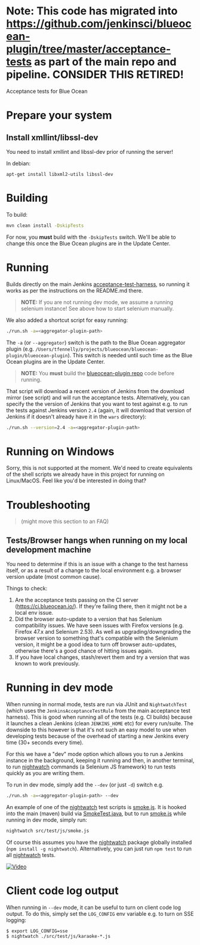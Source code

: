 # Note: This code has migrated into https://github.com/jenkinsci/blueocean-plugin/tree/master/acceptance-tests as part of the main repo and pipeline. CONSIDER THIS RETIRED!

Acceptance tests for Blue Ocean

# Prepare your system

## Install xmllint/libssl-dev

You need to install xmllint and libssl-dev prior of running the server!

In debian:

```
apt-get install libxml2-utils libssl-dev 
```

# Building

To build:

```sh
mvn clean install -DskipTests
```

For now, you __must__ build with the `-DskipTests` switch. We'll be able to change this once the Blue Ocean
plugins are in the Update Center.


# Running
Builds directly on the main Jenkins [acceptance-test-harness](https://github.com/jenkinsci/acceptance-test-harness),
so running it works as per the instructions on the README.md there.

> __NOTE:__ If you are not running dev mode, we assume a running selenium instance! See above how to start selenium manually.

We also added a shortcut script for easy running:

```sh
./run.sh -a=<aggregator-plugin-path>
```

The `-a` (or `--aggregator`) switch is the path to the Blue Ocean aggregator plugin
(e.g. `/Users/tfennelly/projects/blueocean/blueocean-plugin/blueocean-plugin`). This switch is needed until such time as the
Blue Ocean plugins are in the Update Center.

> __NOTE:__ You __must__ build the [blueocean-plugin repo](https://github.com/jenkinsci/blueocean-plugin) code before running.

That script will download a recent version of Jenkins from the download mirror (see script) and will run the acceptance
tests. Alternatively, you can specify the the version of Jenkins that you want to test against e.g. to run the tests
against Jenkins version `2.4` (again, it will download that version of Jenkins if it doesn't already have it in the
`wars` directory):
 
```sh
./run.sh --version=2.4 -a=<aggregator-plugin-path>
```

# Running on Windows

Sorry, this is not supported at the moment. We'd need to create equivalents of the shell scripts we already
have in this project for running on Linux/MacOS. Feel like you'd be interested in doing that?

# Troubleshooting

> (might move this section to an FAQ)

## Tests/Browser hangs when running on my local development machine

You need to determine if this is an issue with a change to the test harness itself, or as a result of a change to the
local environment e.g. a browser version update (most common cause).

Things to check:

1. Are the acceptance tests passing on the CI server (https://ci.blueocean.io/). If they're failing there, then it might not be a local env issue.
1. Did the browser auto-update to a version that has Selenium compatibility issues. We have seen issues with Firefox versions (e.g. Firefox 47.x and Selenium 2.53). As well as upgrading/downgrading the browser version to something that's compatible with the Selenium version, it might be a good idea to turn off browser auto-updates, otherwise there's a good chance of hitting issues again.
1. If you have local changes, stash/revert them and try a version that was known to work previously.

# Running in dev mode

When running in normal mode, tests are run via JUnit and `NightwatchTest`
(which uses the `JenkinsAcceptanceTestRule` from the main acceptance test harness). This is good
when running all of the tests (e.g. CI builds) because it launches a clean Jenkins (clean `JENKINS_HOME` etc) for every
run/suite. The downside to this however is that it's not such an easy model to use when developing tests
because of the overhead of starting a new Jenkins every time (30+ seconds every time).

For this we have a "dev" mode option which allows you to run a Jenkins instance in the background, keeping it
running and then, in another terminal, to run [nightwatch] commands (a Selenium JS framework) to
run tests quickly as you are writing them.

To run in dev mode, simply add the `--dev` (or just `-d`) switch e.g.
 
```sh
./run.sh -a=<aggregator-plugin-path> --dev
```

An example of one of the [nightwatch] test scripts is [smoke.js](src/test/js/smoke.js). It is hooked into
the main (maven) build via [SmokeTest.java](src/test/java/io/jenkins/blueocean/SmokeTest.java),
but to run [smoke.js](src/test/js/smoke.js) while running in dev mode, simply run:

```sh
nightwatch src/test/js/smoke.js
```

Of course this assumes you have the [nightwatch] package globally installed (`npm install -g nightwatch`).
Alternatively, you can just run `npm test` to run all [nightwatch] tests.

[![Video](http://img.youtube.com/vi/o8r4ztgpm8E/maxresdefault.jpg)](https://youtu.be/o8r4ztgpm8E)

# Client code log output

When running in `--dev` mode, it can be useful to turn on client code log output. To do this, simply set
the `LOG_CONFIG` env variable e.g. to turn on SSE logging:

```
$ export LOG_CONFIG=sse
$ nightwatch ./src/test/js/karaoke-*.js
```

[nightwatch]: http://nightwatchjs.org/
